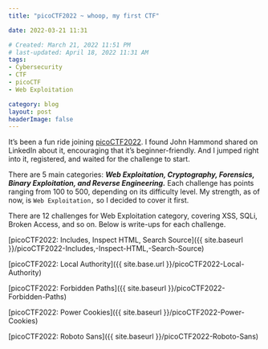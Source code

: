 ```yaml
---
title: "picoCTF2022 ~ whoop, my first CTF"

date: 2022-03-21 11:31

# Created: March 21, 2022 11:51 PM
# last-updated: April 18, 2022 11:31 AM
tags: 
- Cybersecurity
- CTF
- picoCTF
- Web Exploitation

category: blog
layout: post
headerImage: false
---
```


It’s been a fun ride joining [picoCTF2022](https://play.picoctf.org/events/70). I found John Hammond shared on LinkedIn about it, encouraging that it’s beginner-friendly. And I jumped right into it, registered, and waited for the challenge to start.

There are 5 main categories: ***Web Exploitation, Cryptography, Forensics, Binary Exploitation, and Reverse Engineering.*** Each challenge has points ranging from 100 to 500, depending on its difficulty level. My strength, as of now, is `Web Exploitation,` so I decided to cover it first.

There are 12 challenges for Web Exploitation category, covering XSS, SQLi, Broken Access, and so on. Below is write-ups for each challenge.

[picoCTF2022: Includes, Inspect HTML, Search Source]({{ site.baseurl }}/picoCTF2022-Includes,-Inspect-HTML,-Search-Source)

[picoCTF2022: Local Authority]({{ site.base.url }}/picoCTF2022-Local-Authority)

[picoCTF2022: Forbidden Paths]({{ site.baseurl }}/picoCTF2022-Forbidden-Paths)

[picoCTF2022: Power Cookies]({{ site.baseurl }}/picoCTF2022-Power-Cookies)

[picoCTF2022: Roboto Sans]({{ site.baseurl }}/picoCTF2022-Roboto-Sans)